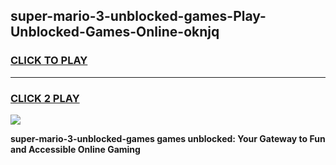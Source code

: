 
## super-mario-3-unblocked-games-Play-Unblocked-Games-Online-oknjq
<h3>
<a href="https://premium76.site?title=super-mario-3-unblocked-games&ref=25A">CLICK TO PLAY</a></h3>
<hr>

<h3>
<a href="https://premium76.site?title=super-mario-3-unblocked-games&ref=25A">CLICK 2 PLAY</a>
  
</h3>

<a href="https://premium76.site?title=super-mario-3-unblocked-games&ref=25A"><img src="https://clearcache.store/games.png"></a>


**super-mario-3-unblocked-games games unblocked: Your Gateway to Fun and Accessible Online Gaming**
